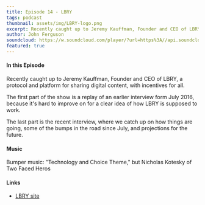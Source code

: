 ```yaml
---
title: Episode 14 - LBRY
tags: podcast
thumbnail: assets/img/LBRY-logo.png
excerpt: Recently caught up to Jeremy Kauffman, Founder and CEO of LBRY, a protocol and platform for sharing digital content, with incentives for all.
author: John Ferguson
soundcloud: https://w.soundcloud.com/player/?url=https%3A//api.soundcloud.com/tracks/311077416
featured: true
---
```


#### In this Episode

Recently caught up to Jeremy Kauffman, Founder and CEO of LBRY, a protocol and platform for sharing digital content, with incentives for all.

The first part of the show is a replay of an earlier interview form July 2016, because it's hard to improve on for a clear idea of how LBRY is supposed to work.

The last part is the recent interview, where we catch up on how things are going, some of the bumps in the road since July, and projections for the future.

#### Music

Bumper music: "Technology and Choice Theme," but Nicholas Kotesky of Two Faced Heros

#### Links

- [LBRY site](LBRY.io)
